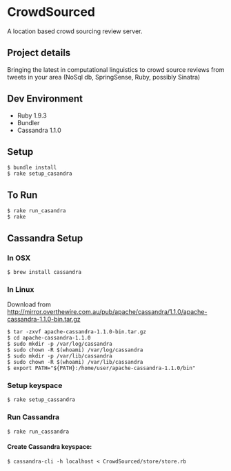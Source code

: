 CrowdSourced
============

A location based crowd sourcing review server.

Project details
--------------------
Bringing the latest in computational linguistics to crowd source reviews from tweets in your area
(NoSql db, SpringSense, Ruby, possibly Sinatra)

Dev Environment
---------------
* Ruby 1.9.3
* Bundler
* Cassandra 1.1.0

Setup
-----
    $ bundle install
    $ rake setup_casandra

To Run
------
    $ rake run_casandra
    $ rake

Cassandra Setup
---------------

### In OSX 
    $ brew install cassandra

### In Linux
Download from http://mirror.overthewire.com.au/pub/apache/cassandra/1.1.0/apache-cassandra-1.1.0-bin.tar.gz
``` 
$ tar -zxvf apache-cassandra-1.1.0-bin.tar.gz
$ cd apache-cassandra-1.1.0
$ sudo mkdir -p /var/log/cassandra
$ sudo chown -R $(whoami) /var/log/cassandra
$ sudo mkdir -p /var/lib/cassandra
$ sudo chown -R $(whoami) /var/lib/cassandra
$ export PATH="${PATH}:/home/user/apache-cassandra-1.1.0/bin"
```
### Setup keyspace
    $ rake setup_cassandra

### Run Cassandra
    $ rake run_cassandra

#### Create Cassandra keyspace:
	$ cassandra-cli -h localhost < CrowdSourced/store/store.rb
